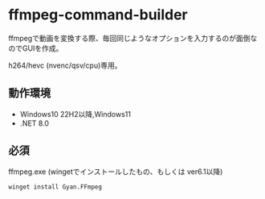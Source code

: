 # ffmpeg-command-builder
ffmpegで動画を変換する際、毎回同じようなオプションを入力するのが面倒なのでGUIを作成。

h264/hevc (nvenc/qsv/cpu)専用。

## 動作環境
* Windows10 22H2以降,Windows11
* .NET 8.0

## 必須
ffmpeg.exe (wingetでインストールしたもの、もしくは ver6.1以降)
```
winget install Gyan.FFmpeg
```
